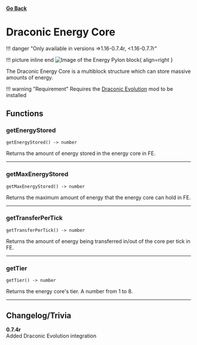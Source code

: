 <h4><a href="../">Go Back</a></h4>

# Draconic Energy Core

!!! danger "Only available in versions =>1.16-0.7.4r, <1.16-0.7.7r"

!!! picture inline end
    ![Image of the Energy Pylon block](){ align=right }

The Draconic Energy Core is a multiblock structure which can store massive amounts of energy.

!!! warning "Requirement"
    Requires the [Draconic Evolution](https://www.curseforge.com/minecraft/mc-mods/draconic-evolution) mod to be installed

<!-- <p class="picture-spacing" style="--ps:1.9rem;"></p> -->

## Functions

### getEnergyStored
```
getEnergyStored() -> number
```
Returns the amount of energy stored in the energy core in FE.

---

### getMaxEnergyStored
```
getMaxEnergyStored() -> number
```
Returns the maximum amount of energy that the energy core can hold in FE.

---

### getTransferPerTick
```
getTransferPerTick() -> number
```
Returns the amount of energy being transferred in/out of the core per tick in FE.

---

### getTier
```
getTier() -> number
```
Returns the energy core's tier. A number from 1 to 8.

---

## Changelog/Trivia

**0.7.4r**  
Added Draconic Evolution integration
